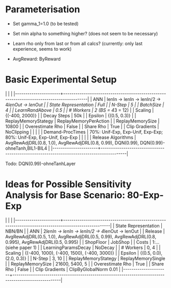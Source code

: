 
# Parameterisation

- Set gamma_1=1.0     (to be tested)
- Set min alpha to something higher? (does not seem to be necessary)
- Learn rho only from last or from all calcs? (currently: only last experience, seems to work)

- AvgReward: ByReward


# Basic Experimental Setup

|                      |                                                                                          |
|----------------------+------------------------------------------------------------------------------------------|
| ANN                  | lenIn -> lenIn -> lenIn/2 -> 4*lenOut -> lenOut                                          |
| State Representation | Full                                                                                     |
| N-Step               | 5                                                                                        |
| BatchSize            | 4                                                                                        |
| LearnRandAbove       | 0.5                                                                                      |
| # Workers            | 2 (BS = 4*3 = 12)                                                                        |
| Scaling              | {(-400, 2000)}                                                                           |
| Decay Steps          | 50k                                                                                      |
| Epsilon              | {(0.5, 0.3)}                                                                             |
| ReplayMemoryStategy  | ReplayMemoryPerAction                                                                    |
| ReplayMemorySize     | 10800                                                                                    |
| Overestimate Rho     | False                                                                                    |
| Share Rho            | True                                                                                     |
| Clip Gradients       | NoClipping                                                                               |
|                      |                                                                                          |
| Demand-ProcTimes     | 70%: Unif-Exp, Exp-Unif, Exp-Exp; 80%: Unif-Exp, Exp-Unif, Exp-Exp                       |
|                      |                                                                                          |
| Release Algorithms   | AvgRewAdjDRL(0.8, 1.0), AvgRewAdjDRL(0.8, 0.99), DQN(0.99), DQN(0.99)-ohneTanh,BIL1-BIL4 |
|----------------------+------------------------------------------------------------------------------------------|

Todo: DQN(0.99)-ohneTanhLayer


# Ideas for Possible Sensitivity Analysis for Base Scenario: 80-Exp-Exp

|                      |                                                                                                     |
|----------------------+-----------------------------------------------------------------------------------------------------|
| State Representation | NBN/BN                                                                                              |
| ANN                  | 2*lenIn -> lenIn -> lenIn/2 -> 4*lenOut -> lenOut                                                   |
| Release              | AvgRewAdjDRL(0.5, 1.0), AvgRewAdjDRL(0.5, 0.99), AvgRewAdjDRL(0.8, 0.995), AvgRewAdjDRL(0.5, 0.995) |
| ShopFloor            | JobShop                                                                                             |
| Costs                | 1:... (siehe paper 1)                                                                               |
| LearningParamsDecay  | NoDecay                                                                                             |
| # Workers            | 0, 4                                                                                                |
| Scaling              | {(-400, 1000), (-400, 1500), (-400, 3000)}                                                          |
| Epsilon              | {(0.5, 0.0), (2.0, 0.3)}                                                                         |
| N-Step               | 3, 10                                                                                               |
| ReplayMemoryStategy  | ReplayMemorySingle                                                                                  |
| ReplayMemorySize     | 21600, 5400, 5                                                                                      |
| Overestimate Rho     | True                                                                                                |
| Share Rho            | False                                                                                               |
| Clip Gradients       | ClipByGlobalNorm 0.01                                                                               |
|----------------------+-----------------------------------------------------------------------------------------------------|

